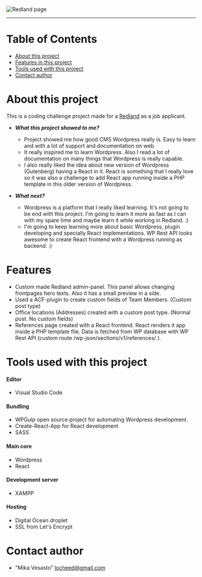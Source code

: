 ![Redland page](https://image.ibb.co/iTkytV/redlandpage.png)

<hr>

# Table of Contents

* [About this project](#about)
* [Features in this project](#features)
* [Tools used with this project](#tools)
* [Contact author](#contact)

# <a name="about"></a>About this project
This is a coding challenge project made for a [Redland](http://www.redland.fi) as a job applicant.

* ***What this project showed to me?***
  * Project showed me how good CMS Wordpress really is. Easy to learn and with a lot of support and documentation on web.
  * It really inspired me to learn Wordpress. Also I read a lot of documentation on many things that Wordpress is really capable.
  * I also really liked the idea about new version of Wordpress (Gutenberg) having a React in it. React is something that I really love so it was also a challenge to add React app running inside a PHP template in this older version of Wordpress.

* ***What next?***
  * Wordpress is a platform that I really liked learning. It's not going to be end with this project. I'm going to learn it more as fast as I can with my spare time and maybe learn it while working in Redland. :)
  * I'm going to keep learning more about basic Wordpress, plugin developing and specially React implementations. WP Rest API looks awesome to create React frontend with a Wordpress running as backend. :)
# <a name="features"></a>Features
  * Custom made Redland admin-panel. This panel allows changing frontpages hero texts. Also it has a small preview in a side.
  * Used a ACF-plugin to create custom fields of Team Members. (Custom post type)
  * Office locations (Addresses) created with a custom post type. (Normal post. No custom fields)
  * References page created with a React frontend. React renders it app inside a PHP template file. Data is fetched from WP database with WP Rest API (custom route /wp-json/sections/v1/references/ ).


# <a name="tools"></a>Tools used with this project
#### Editor
* Visual Studio Code
#### Bundling
* WPGulp open source project for automating Wordpress development.
* Create-React-App for React development
* SASS

#### Main core
* Wordpress
* React
#### Development server
* XAMPP

#### Hosting
* Digital Ocean droplet
* SSL from Let's Encrypt

# <a name="contact"></a>Contact author
* "Mika Vesasto" <locheed@gmail.com>